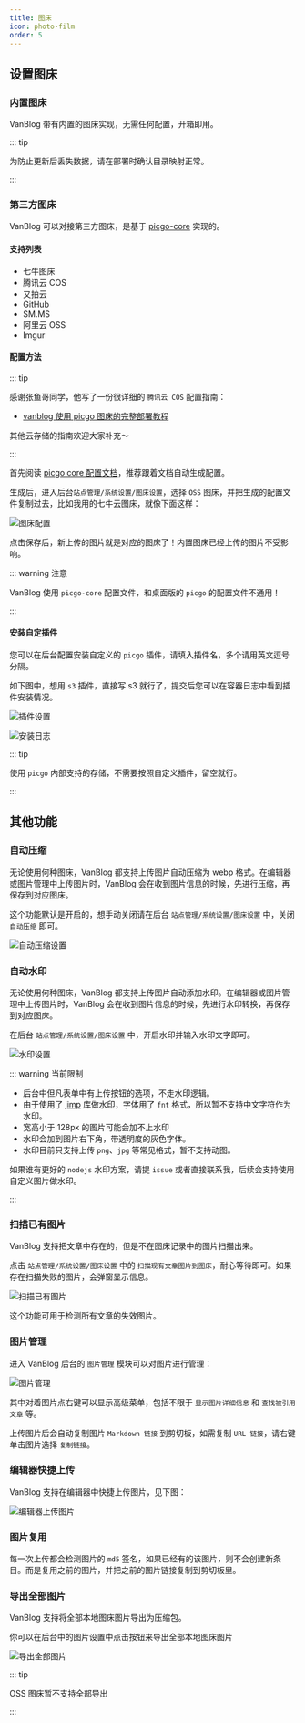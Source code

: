 ```yaml
---
title: 图床
icon: photo-film
order: 5
---
```


## 设置图床

### 内置图床

VanBlog 带有内置的图床实现，无需任何配置，开箱即用。

::: tip

为防止更新后丢失数据，请在部署时确认目录映射正常。

:::

### 第三方图床

VanBlog 可以对接第三方图床，是基于 [picgo-core](https://picgo.github.io/PicGo-Core-Doc/) 实现的。

#### 支持列表

- 七牛图床
- 腾讯云 COS
- 又拍云
- GitHub
- SM.MS
- 阿里云 OSS
- Imgur

#### 配置方法

::: tip

感谢张鱼哥同学，他写了一份很详细的 `腾讯云 COS` 配置指南：

- [vanblog 使用 picgo 图床的完整部署教程](https://www.handyzyg.cn/post/47)

其他云存储的指南欢迎大家补充～

:::

首先阅读 [picgo core 配置文档](https://picgo.github.io/PicGo-Core-Doc/zh/guide/config.html#%E8%87%AA%E5%8A%A8%E7%94%9F%E6%88%90)，推荐跟着文档自动生成配置。

生成后，进入后台`站点管理/系统设置/图床设置`，选择 `OSS` 图床，并把生成的配置文件复制过去，比如我用的七牛云图床，就像下面这样：

![图床配置](https://pic.mereith.com/img/73d7d98839fb36fa26e450423aa7d147.clipboard-2022-09-20.png)

点击保存后，新上传的图片就是对应的图床了！内置图床已经上传的图片不受影响。

::: warning 注意

VanBlog 使用 `picgo-core` 配置文件，和桌面版的 `picgo` 的配置文件不通用！

:::

#### 安装自定插件

您可以在后台配置安装自定义的 `picgo` 插件，请填入插件名，多个请用英文逗号分隔。

如下图中，想用 `s3` 插件，直接写 s3 就行了，提交后您可以在容器日志中看到插件安装情况。

![插件设置](https://pic.mereith.com/img/73d7d98839fb36fa26e450423aa7d147.clipboard-2022-09-20.png)

![安装日志](https://pic.mereith.com/img/283fbd4ca8addeaf06b2f3d6ae1c4643.clipboard-2022-09-20.png)

::: tip

使用 `picgo` 内部支持的存储，不需要按照自定义插件，留空就行。

:::

## 其他功能

### 自动压缩

无论使用何种图床，VanBlog 都支持上传图片自动压缩为 webp 格式。在编辑器或图片管理中上传图片时，VanBlog 会在收到图片信息的时候，先进行压缩，再保存到对应图床。

这个功能默认是开启的，想手动关闭请在后台 `站点管理/系统设置/图床设置` 中，关闭 `自动压缩` 即可。

![自动压缩设置](https://pic.mereith.com/img/6f00ddb9f4051d05aa030cdf6ce3404f.clipboard-2023-04-14.png)

### 自动水印

无论使用何种图床，VanBlog 都支持上传图片自动添加水印。在编辑器或图片管理中上传图片时，VanBlog 会在收到图片信息的时候，先进行水印转换，再保存到对应图床。

在后台 `站点管理/系统设置/图床设置` 中，开启水印并输入水印文字即可。

![水印设置](https://pic.mereith.com/img/6f00ddb9f4051d05aa030cdf6ce3404f.clipboard-2023-04-14.png)

::: warning 当前限制

- 后台中但凡表单中有上传按钮的选项，不走水印逻辑。
- 由于使用了 [jimp](https://github.com/jimp-dev/jimp/) 库做水印，字体用了 `fnt` 格式，所以暂不支持中文字符作为水印。
- 宽高小于 128px 的图片可能会加不上水印
- 水印会加到图片右下角，带透明度的灰色字体。
- 水印目前只支持上传 `png`、`jpg` 等常见格式，暂不支持动图。

如果谁有更好的 `nodejs` 水印方案，请提 `issue` 或者直接联系我，后续会支持使用自定义图片做水印。

:::

### 扫描已有图片

VanBlog 支持把文章中存在的，但是不在图床记录中的图片扫描出来。

点击 `站点管理/系统设置/图床设置` 中的 `扫描现有文章图片到图床`，耐心等待即可。如果存在扫描失败的图片，会弹窗显示信息。

![扫描已有图片](https://pic.mereith.com/img/cb00c069e9fba6308151c859bd78d15d.clipboard-2022-08-15.png)

这个功能可用于检测所有文章的失效图片。

### 图片管理

进入 VanBlog 后台的 `图片管理` 模块可以对图片进行管理：

![图片管理](https://pic.mereith.com/img/5be657eaaff09be9dd4a77d968e54c21.clipboard-2022-08-15.png)

其中对着图片点右键可以显示高级菜单，包括不限于 `显示图片详细信息` 和 `查找被引用文章` 等。

上传图片后会自动复制图片 `Markdown 链接` 到剪切板，如需复制 `URL 链接`，请右键单击图片选择 `复制链接`。

### 编辑器快捷上传

VanBlog 支持在编辑器中快捷上传图片，见下图：

![编辑器上传图片](https://www.mereith.com/static/img/8ad428da63e4380d4b1c2f2a8362b492.clipboard-2022-09-08.png)

### 图片复用

每一次上传都会检测图片的 `md5` 签名，如果已经有的该图片，则不会创建新条目。而是复用之前的图片，并把之前的图片链接复制到剪切板里。

### 导出全部图片

VanBlog 支持将全部本地图床图片导出为压缩包。

你可以在后台中的图片设置中点击按钮来导出全部本地图床图片

![导出全部图片](https://www.mereith.com/static/img/dd5f0f0a1ff61a1a5d22c09fcaa8178c.clipboard-2022-09-01.png)

::: tip

OSS 图床暂不支持全部导出

:::
